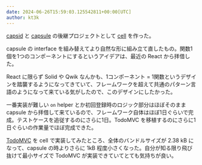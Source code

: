 ```yaml
---
date: 2024-06-26T15:59:03.125542811+00:00[UTC]
author: kt3k
---
```

[capsid](https://github.com/capsidjs/capsid) と [capsule](https://github.com/capsidjs/capsule) の後継プロジェクトとして [cell](https://github.com/kt3k/cell) を作った。

capsule の interface を組み替えてより自然な形に組み立て直したもの。関数1個を1つのコンポーネントにするというアイデアは、最近の React から拝借した。

React に限らず Solid や Qwik なんかも、1コンポーネント = 1関数というデザインを踏襲するようになってきていて、フレームワークを超えて共通のパターン言語のようになって来ている気がしたので、このデザインにしたかった。

一番実装が難しい `on` helper とか初回登録時のロジック部分はほぼそのまま capsule から拝借して来ているので、フレームワーク自体はほぼ1日ぐらいで完成。テストケースを追従するのにさらに1日。TodoMVC を移植するのにさらに1日ぐらいの作業量でほぼ完成できた。

[TodoMVC](https://github.com/kt3k/cell-todomvc) を cell で実装してみたところ、全体のバンドルサイズが 2.38 kB になって、capsule の時よりさらに 1kB 程度小さくなった。自分が知る限り飛び抜けて最小サイズで TodoMVC が実装できていてとても気持ちが良い。
